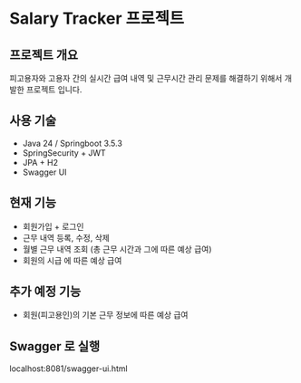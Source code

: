 # Salary Tracker 프로젝트

## 프로젝트 개요 
피고용자와 고용자 간의 실시간 급여 내역 및 근무시간 관리 문제를 해결하기 위해서 개발한 프로젝트 입니다.

## 사용 기술
- Java 24 / Springboot 3.5.3
- SpringSecurity + JWT
- JPA + H2
- Swagger UI

## 현재 기능
- 회원가입 + 로그인
- 근무 내역 등록, 수정, 삭제
- 월별 근무 내역 조회 (총 근무 시간과 그에 따른 예상 급여)
- 회원의 시급 에 따른 예상 급여

## 추가 예정 기능
- 회원(피고용인)의 기본 근무 정보에 따른 예상 급여

## Swagger 로 실행
localhost:8081/swagger-ui.html